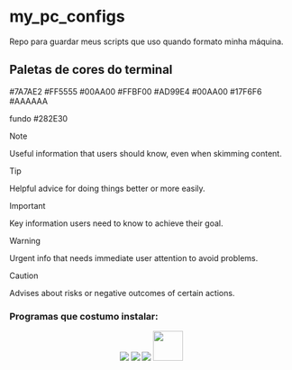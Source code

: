 # my_pc_configs
Repo para guardar meus scripts que uso quando formato minha máquina.


## Paletas de cores do terminal 

#7A7AE2
#FF5555
#00AA00
#FFBF00
#AD99E4
#00AA00
#17F6F6
#AAAAAA

fundo #282E30









> [!NOTE]
> Useful information that users should know, even when skimming content.

> [!TIP]
> Helpful advice for doing things better or more easily.

> [!IMPORTANT]
> Key information users need to know to achieve their goal.

> [!WARNING]
> Urgent info that needs immediate user attention to avoid problems.

> [!CAUTION]
> Advises about risks or negative outcomes of certain actions.


### Programas que costumo instalar:

 

<p align="center">
        <img src="https://skillicons.dev/icons?i=discord">
    <a href="https://skillicons.dev">
        <img src="https://skillicons.dev/icons?i=obsidian"></a>
    <a href="https://skillicons.dev">
        <img src="https://skillicons.dev/icons?i=vscode"></a>
        <img src="https://cdn.iconscout.com/icon/free/png-256/free-spotify-3166423-2641594.png?f=webp" width=53/>
</p>


